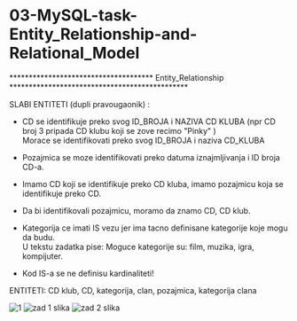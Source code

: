 # 03-MySQL-task-Entity_Relationship-and-Relational_Model


************************************* Entity_Relationship ********************************************** </br>

SLABI ENTITETI (dupli pravougaonik) :   </br>

- CD se identifikuje preko svog ID_BROJA i NAZIVA CD KLUBA (npr CD broj 3 pripada CD klubu koji se zove recimo "Pinky" ) </br>
  Morace se identifikovati preko svog ID_BROJA i naziva CD_KLUBA </br>
  
- Pozajmica se moze identifikovati preko datuma iznajmljivanja i ID broja CD-a. </br>

- Imamo CD koji se identifikuje preko CD kluba, imamo pozajmicu koja se identifikuje preko CD. </br>
- Da bi identifikovali pozajmicu, moramo da znamo CD, CD klub. </br>


- Kategorija ce imati IS vezu jer ima tacno definisane kategorije koje mogu da budu. </br>
  U tekstu zadatka pise: Moguce kategorije su: film, muzika, igra, kompijuter. </br>

- Kod IS-a se ne definisu kardinaliteti! </br>
 
ENTITETI: CD klub, CD, kategorija, clan, pozajmica, kategorija clana </br>


![1](https://user-images.githubusercontent.com/56784702/208904324-fd6a330d-1daf-418d-a8a8-d6e4c4cfc4c9.png)
![zad 1 slika](https://user-images.githubusercontent.com/56784702/208904334-2dc6200a-fac6-4021-ad9d-b6bf4382ffd1.png)
![zad 2 slika](https://user-images.githubusercontent.com/56784702/208904342-d16dca3e-0292-4445-9f8d-2543c8e8f957.png)

